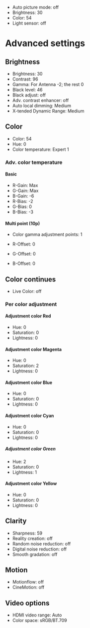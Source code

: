 * Auto picture mode: off
* Brightness: 30
* Color: 54
* Light sensor: off

# Advanced settings

## Brightness

* Brightness: 30
* Contrast: 96
* Gamma: For Antenna -2; the rest 0
* Black level: 46
* Black adjust: off
* Adv. contrast enhancer: off
* Auto local dimming: Medium
* X-tended Dynamic Range: Medium

## Color

* Color: 54
* Hue: 0
* Color temperature: Expert 1

### Adv. color temperature
#### Basic
* R-Gain: Max
* G-Gain: Max
* B-Gain: -6
* R-Bias: -2
* G-Bias: 0
* B-Bias: -3

#### Multi point (10p)
* Color gamma adjustment points: 1

* R-Offset: 0
* G-Offset: 0
* B-Offset: 0

## Color continues

* Live Color: off

### Per color adjustment

#### Adjustment color Red
* Hue: 0
* Saturation: 0
* Lightness: 0

#### Adjustment color Magenta
* Hue: 0
* Saturation: 2
* Lightness: 0

#### Adjustment color Blue
* Hue: 0
* Saturation: 0
* Lightness: 0

#### Adjustment color Cyan
* Hue: 0
* Saturation: 0
* Lightness: 0

##### Adjustment color Green
* Hue: 2
* Saturation: 0
* Lightness: 1

#### Adjustment color Yellow
* Hue: 0
* Saturation: 0
* Lightness: 0

## Clarity

* Sharpness: 59
* Reality creation: off
* Random noise reduction: off
* Digital noise reduction: off
* Smooth gradation: off

## Motion

* Motionflow: off
* CineMotion: off

## Video options

* HDMI video range: Auto
* Color space: sRGB/BT.709
